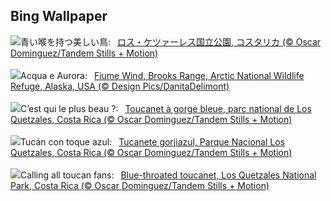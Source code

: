 ## Bing Wallpaper
![](https://www.bing.com/th?id=OHR.LittleToucanet_JA-JP2193126707_UHD.jpg&w=1000)青い喉を持つ美しい鳥:&nbsp;&ensp;[ロス・ケツァーレス国立公園, コスタリカ (© Oscar Dominguez/Tandem Stills + Motion)](https://www.bing.com/th?id=OHR.LittleToucanet_JA-JP2193126707_UHD.jpg)
<br><br/>
![](https://www.bing.com/th?id=OHR.WindRiverAlaska_IT-IT8914553087_UHD.jpg&w=1000)Acqua e Aurora:&nbsp;&ensp;[Fiume Wind, Brooks Range, Arctic National Wildlife Refuge, Alaska, USA (© Design Pics/DanitaDelimont)](https://www.bing.com/th?id=OHR.WindRiverAlaska_IT-IT8914553087_UHD.jpg)
<br><br/>
![](https://www.bing.com/th?id=OHR.LittleToucanet_FR-FR6494819106_UHD.jpg&w=1000)C’est qui le plus beau ?:&nbsp;&ensp;[Toucanet à gorge bleue, parc national de Los Quetzales, Costa Rica (© Oscar Dominguez/Tandem Stills + Motion)](https://www.bing.com/th?id=OHR.LittleToucanet_FR-FR6494819106_UHD.jpg)
<br><br/>
![](https://www.bing.com/th?id=OHR.LittleToucanet_ES-ES6890080970_UHD.jpg&w=1000)Tucán con toque azul:&nbsp;&ensp;[Tucanete gorjiazul, Parque Nacional Los Quetzales, Costa Rica (© Oscar Dominguez/Tandem Stills + Motion)](https://www.bing.com/th?id=OHR.LittleToucanet_ES-ES6890080970_UHD.jpg)
<br><br/>
![](https://www.bing.com/th?id=OHR.LittleToucanet_EN-GB5921731705_UHD.jpg&w=1000)Calling all toucan fans:&nbsp;&ensp;[Blue-throated toucanet, Los Quetzales National Park, Costa Rica (© Oscar Dominguez/Tandem Stills + Motion)](https://www.bing.com/th?id=OHR.LittleToucanet_EN-GB5921731705_UHD.jpg)
<br><br/>
